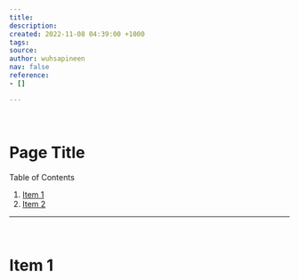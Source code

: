 ```yaml
---
title: 
description: 
created: 2022-11-08 04:39:00 +1000
tags: 
source: 
author: wuhsapineen
nav: false
reference:
- []

---
```

<br />

# Page Title

Table of Contents

1.  [Item 1][1]
1.  [Item 2][2]

---

<br />
<span id="item1" hidden="true">1</span>

# Item 1

<!-- reference-links -->
[1]: item1.md "title"
[2]: item2.md "title"
<!-- endreference-links -->